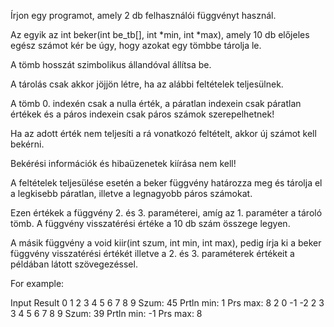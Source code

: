 Írjon egy programot, amely 2 db felhasználói függvényt használ.

Az egyik az int beker(int be_tb[], int *min, int *max),
amely 10 db előjeles egész számot kér be úgy, hogy azokat egy tömbbe tárolja le.

A tömb hosszát szimbolikus állandóval állítsa be.

A tárolás csak akkor jöjjön létre, ha az alábbi feltételek teljesülnek.

A tömb 0. indexén csak a nulla érték, a páratlan indexein csak páratlan értékek
és a páros indexein csak páros számok szerepelhetnek!

Ha az adott érték nem teljesíti a rá vonatkozó feltételt, akkor új számot kell bekérni.

Bekérési információk és hibaüzenetek kiírása nem kell!

A feltételek teljesülése esetén a beker függvény határozza meg és tárolja el a
legkisebb páratlan, illetve a legnagyobb páros számokat.

Ezen értékek a függvény 2. és 3. paraméterei, amíg az 1. paraméter a tároló tömb.
A függvény visszatérési értéke a 10 db szám összege legyen.

A másik függvény a void kiir(int szum, int min, int max),
pedig írja ki a beker függvény visszatérési értékét illetve a 2. és 3. paraméterek
értékeit a példában látott szövegezéssel.

For example:

Input	Result
0 1 2 3 4 5 6 7 8 9
Szum: 45
Prtln min: 1
Prs max: 8
2 0 -1 -2 2 3 3 4 5 6 7 8 9
Szum: 39
Prtln min: -1
Prs max: 8